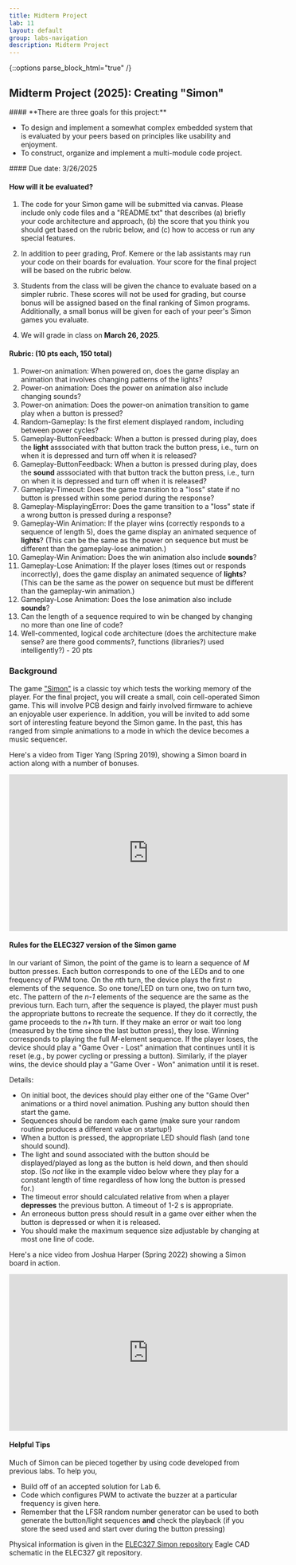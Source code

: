 ```yaml
---
title: Midterm Project
lab: 11
layout: default
group: labs-navigation
description: Midterm Project
---
```


{::options parse_block_html="true" /}

## Midterm Project (2025): Creating "Simon"

<div class="alert alert-info" role="alert">
#### **There are three goals for this project:**

  - To design and implement a somewhat complex embedded system that is evaluated by your peers
    based on principles like usability and enjoyment.
  - To construct, organize and implement a multi-module code project.
  
</div>

<div class="alert alert-danger" role="alert">
#### Due date: 3/26/2025

#### **How will it be evaluated?**

  1. The code for your Simon game will be submitted via canvas. Please include
  only code files and a "README.txt" that describes (a) briefly your code architecture
  and approach, (b) the score that you think you should get based on the rubric
  below, and (c) how to access or run any special features. 

  2. In addition to peer grading, Prof. Kemere or the lab assistants may run your code 
  on their boards for evaluation. Your score for the final project will be based on the
  rubric below.

  3. Students from the class will be given the chance to evaluate
  based on a simpler rubric. These scores will not be used for grading, but
  course bonus will be assigned based on the final ranking of Simon programs.
  Additionally, a small bonus will be given for each of your peer's Simon games
  you evaluate.

  4. We will grade in class on **March 26, 2025**.

 #### Rubric: (10 pts each, 150 total) 
  1. Power-on animation: When powered on, does the game display an animation that involves 
     changing patterns of the lights?
  2. Power-on animation: Does the power on animation also include changing sounds?
  3. Power-on animation: Does the power-on animation transition to game play when a button is pressed?
  4. Random-Gameplay: Is the first element displayed random, including between power cycles?
  5. Gameplay-ButtonFeedback: When a button is pressed during play, does the **light** asssociated with 
     that button track the button press, i.e., turn on when it is depressed and turn off when it 
     is released?
  6. Gameplay-ButtonFeedback: When a button is pressed during play, does the **sound** asssociated with 
     that button track the button press, i.e., turn on when it is depressed and turn off when it 
     is released?
  7. Gameplay-Timeout: Does the game transition to a "loss" state if no button is pressed within some period during the response?
  8. Gameplay-MisplayingError: Does the game transition to a "loss" state if a wrong button is pressed during a response?
  9. Gameplay-Win Animation: If the player wins (correctly responds to a sequence of length 5), does
     the game display an animated sequence of **lights**? (This can be the same as the power on sequence but must 
     be different than the gameplay-lose animation.) 
  10. Gameplay-Win Animation: Does the win animation also include **sounds**?
  11. Gameplay-Lose Animation: If the player loses (times out or responds incorrectly), does
      the game display an animated sequence of **lights**? (This can be the same as the power on sequence but must 
      be different than the gameplay-win animation.) 
  12. Gameplay-Lose Animation: Does the lose animation also include **sounds**?
  13. Can the length of a sequence required to win be changed by changing no more than one line of code?
  14. Well-commented, logical code architecture (does the architecture make sense? are there good
      comments?, functions (libraries?) used intelligently?) - 20 pts

</div>


### Background

The game ["Simon"](https://en.wikipedia.org/wiki/Simon_(game)) is a classic toy which tests the
working memory of the player. For the final project, you will create a small,
coin cell-operated Simon game. This will involve PCB design and fairly involved firmware to
achieve an enjoyable user experience. In addition, you will be invited to add some sort of
interesting feature beyond the Simon game. In the past, this has ranged from simple animations
to a mode in which the device becomes a music sequencer.

Here's a video from Tiger Yang (Spring 2019), showing a Simon board in action along with a number of bonuses.

<iframe width="560" height="315" src="https://www.youtube.com/watch?v=DYyrkACy08Q"
frameborder="0" allowfullscreen></iframe>

#### Rules for the ELEC327 version of the Simon game

In our variant of Simon, the point of the game is to learn a sequence of *M* button presses.
Each button corresponds to one of the LEDs and to one frequency of PWM tone. On the *n*th turn,
the device plays the first *n* elements of the sequence. So one tone/LED on turn one, two on
turn two, etc. The pattern of the *n-1* elements of the sequence are the same as the previous
turn. Each turn, after the sequence is played, the player must push the appropriate buttons to
recreate the sequence. If they do it correctly, the game proceeds to the *n+1*th turn. If they
make an error or wait too long (measured by the time since the last button press), they lose.
Winning corresponds to playing the full *M*-element sequence. If the player loses, the device
should play a "Game Over - Lost" animation that continues until it is reset (e.g., by
power cycling or pressing a button). Similarly, if the player wins, the device should play 
a "Game Over - Won" animation until it is reset. 

Details:

  - On initial boot, the devices should play either one of the "Game Over" animations or a
    third novel animation. Pushing any button should then start the game.
  - Sequences should be random each game (make sure your random routine produces a different
    value on startup!)
  - When a button is pressed, the appropriate LED should flash (and tone should sound).
  - The light and sound associated with the button should be displayed/played as long as the button 
    is held down, and then should stop. (So _not_ like in the example video below where they 
    play for a constant length of time regardless of how long the button is pressed for.)
  - The timeout error should calculated relative from when a player **depresses** the previous button. 
    A timeout of 1-2 s is appropriate.
  - An erroneous button press should result in a game over either when the button is depressed
    or when it is released. 
  - You should make the maximum sequence size adjustable by changing at most one line of code.

Here's a nice video from Joshua Harper (Spring 2022) showing a Simon board in action.

<iframe width="560" height="315" src="https://www.youtube.com/watch?v=6odXYgCBaWI"
frameborder="0" allowfullscreen></iframe>

#### Helpful Tips
Much of Simon can be pieced together by using code developed from previous labs. To help you,
 - Build off of an accepted solution for Lab 6.
 - Code which configures PWM to activate the buzzer at a particular frequency is given here.
 - Remember that the LFSR random number generator can be used to both generate the button/light sequences **and** check
   the playback (if you store the seed used and start over during the button pressing)

Physical information is given in the
[ELEC327 Simon repository](https://github.com/ckemere/ELEC327/tree/master/PCBs/Simon-2025)
Eagle CAD schematic in the ELEC327 git repository. 




